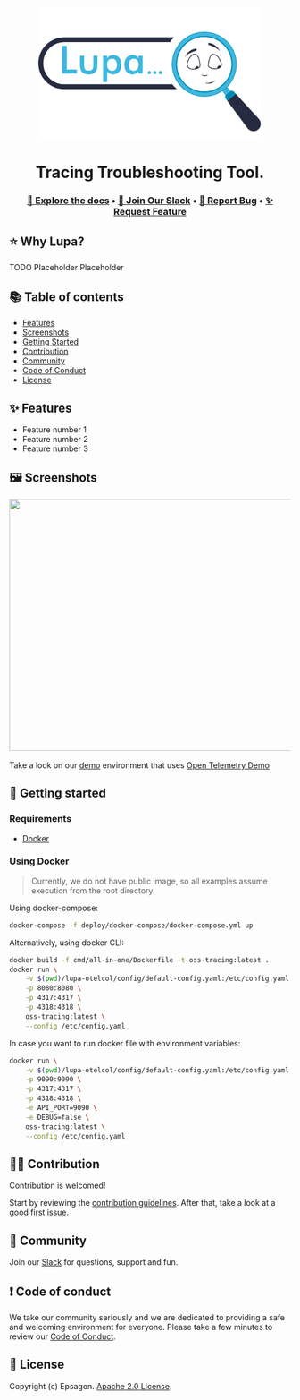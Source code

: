 <div align="center">
  <a href="https://solid-dollop-44b513ff.pages.github.io/" target="_blank">
  <picture>
    <img src="./website/docs/images/lupa_light.png" width="400" alt="Logo"/>
  </picture>
  </a>
</div>

<h1 align="center">Tracing Troubleshooting Tool.</h1>

<h3 align="center">
  <a href="https://solid-dollop-44b513ff.pages.github.io/"><b>📝 Explore the docs</b></a> &bull;
  <a href="https://join.slack.com/t/lupa-space/shared_invite/zt-1kyuehmaq-Dbut6qMpKak~SHx1DmZTEQ"><b>👤 Join Our Slack</b></a> &bull;
  <a href="https://github.com/epsagon/lupa/issues/new?assignees=&labels=&template=bug_report.md&title="><b>🐛 Report Bug</b></a> &bull;
  <a href="https://github.com/epsagon/lupa/issues/new?assignees=&labels=&template=feature_request.md&title="><b>✨ Request Feature</b></a>
</h3>

## ⭐️ **Why Lupa?**

TODO Placeholder Placeholder

## 📚 **Table of contents**

- [Features](#features)
- [Screenshots](#screenshots)
- [Getting Started](#getting-started)
- [Contribution](#contribution)
- [Community](#community)
- [Code of Conduct](#code-of-conduct)
- [License](#license)

## ✨ **Features**

- Feature number 1
- Feature number 2
- Feature number 3

## 🖼 **Screenshots**

<img src="./website/docs/images/demo.gif" width="900" height="450"/>

Take a look on our [demo](https://app.lupaproject.io/search) environment that uses [Open Telemetry Demo](https://github.com/open-telemetry/opentelemetry-demo)

## 🚀 **Getting started**

### Requirements

- [Docker](https://docs.docker.com/compose/install/)

### Using Docker

> Currently, we do not have public image, so all examples assume execution from the root directory

Using docker-compose:

```sh
docker-compose -f deploy/docker-compose/docker-compose.yml up
```

Alternatively, using docker CLI:

```sh
docker build -f cmd/all-in-one/Dockerfile -t oss-tracing:latest .
docker run \
    -v $(pwd)/lupa-otelcol/config/default-config.yaml:/etc/config.yaml \
    -p 8080:8080 \
    -p 4317:4317 \
    -p 4318:4318 \
    oss-tracing:latest \
    --config /etc/config.yaml
```

In case you want to run docker file with environment variables:

```sh
docker run \
    -v $(pwd)/lupa-otelcol/config/default-config.yaml:/etc/config.yaml \
    -p 9090:9090 \
    -p 4317:4317 \
    -p 4318:4318 \
    -e API_PORT=9090 \
    -e DEBUG=false \
    oss-tracing:latest \
    --config /etc/config.yaml
```

## 👨‍💻 **Contribution**

Contribution is welcomed!

Start by reviewing the [contribution guidelines](CONTRIBUTING.md). After that, take a look at a [good first issue](https://github.com/epsagon/lupa/issues?q=is%3Aissue+is%3Aopen+label%3A%22good+first+issue%22).

## 👤 **Community**

Join our [Slack](https://join.slack.com/t/lupa-space/shared_invite/zt-1kyuehmaq-Dbut6qMpKak~SHx1DmZTEQ) for questions, support and fun.

## ❗ **Code of conduct**

We take our community seriously and we are dedicated to providing a safe and welcoming environment for everyone.
Please take a few minutes to review our [Code of Conduct](./CODE_OF_CONDUCT.md).

## 🪪 **License**

Copyright (c) Epsagon. [Apache 2.0 License](./LICENSE).
